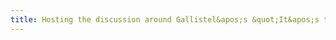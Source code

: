 ```yaml
---
title: Hosting the discussion around Gallistel&apos;s &quot;It&apos;s the Neuron!&quot; talk
---
```



